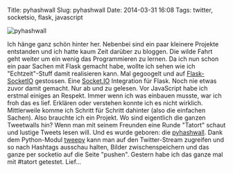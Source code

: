 Title: pyhashwall 
Slug: pyhashwall
Date: 2014-03-31 16:08
Tags: twitter, socketsio, flask, javascript 


![pyhashwall]({static}/images/pyhashwall.png)

Ich hänge ganz schön hinter her. Nebenbei sind ein paar kleinere Projekte entstanden und ich hatte kaum Zeit darüber zu bloggen. Die wilde Fahrt geht weiter um ein wenig das Programmieren zu lernen. Da ich nun schon ein paar Sachen mit Flask gemacht habe, wollte ich sehen wie ich "Echtzeit"-Stuff damit realisieren kann. Mal gegoogelt und auf [Flask-SocketIO](https://github.com/miguelgrinberg/Flask-SocketIO) gestossen. Eine [Socket.IO](http://socket.io/) Integration für Flask. Noch nie etwas zuvor damit gemacht. Nur ab und zu gelesen. Vor JavaScript habe ich erstmal einiges an Respekt. Immer wenn ich was einbauen musste, war ich froh das es lief. Erklären oder verstehen konnte ich es nicht wirklich. Mittlerweile komme ich Schritt für Schritt dahinter (also die einfachen Sachen). Also brauchte ich ein Projekt. Wo sind eigentlich die ganzen Tweetwalls hin? Wenn man mit seinem Freunden eine Runde "Tatort" schaut und lustige Tweets lesen will. Und es wurde geboren: die [pyhashwall](https://github.com/xsteadfastx/pyhashwall). Dank dem Python-Modul [tweepy](https://github.com/tweepy/tweepy) kann man auf den Twitter-Stream zugreifen und so nach Hashtags ausschau halten, Bilder zwischenspeichern und das ganze per socketio auf die Seite "pushen". Gestern habe ich das ganze mal mit #tatort getestet. Lief...

